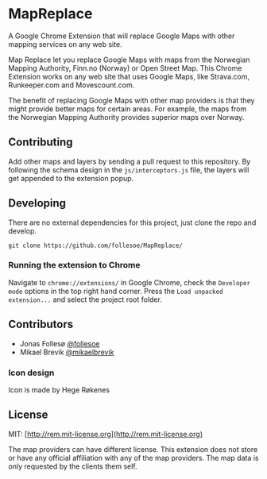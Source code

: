 MapReplace
==========

A Google Chrome Extension that will replace Google Maps with other mapping services on any web site.

Map Replace let you replace Google Maps with maps from the Norwegian Mapping Authority, Finn.no (Norway) or Open Street Map. This Chrome Extension works on any web site that uses Google Maps, like Strava.com, Runkeeper.com and Movescount.com.

The benefit of replacing Google Maps with other map providers is that they might provide better maps for certain areas. For example, the maps from the Norwegian Mapping Authority provides superior maps over Norway.

## Contributing

Add other maps and layers by sending a pull request to this repository.
By following the schema design in the ```js/interceptors.js``` file, the layers will get appended to the extension popup.

## Developing

There are no external dependencies for this project, just clone the repo and develop.

```
git clone https://github.com/follesoe/MapReplace/
```

### Running the extension to Chrome

Navigate to ```chrome://extensions/``` in Google Chrome, check the ```Developer mode``` options in the top right hand corner.
Press the ```Load unpacked extension...``` and select the project root folder.


## Contributors

* Jonas Follesø [@follesoe](https://twitter.com/follesoe)
* Mikael Brevik [@mikaelbrevik](https://twitter.com/mikaelbrevik)

### Icon design

Icon is made by Hege Røkenes


## License
MIT: [http://rem.mit-license.org](http://rem.mit-license.org)

The map providers can have different license. This extension does not store or have any official affiliation with any of the map providers. The map data is only requested by the clients them self.